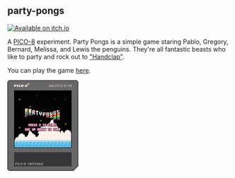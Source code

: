 ## party-pongs
[![Available on itch.io](http://jessemillar.github.io/available-on-itchio-badge/badge-color.png)](https://jessemillar.itch.io/party-pongs)

A [PICO-8](http://www.lexaloffle.com/pico-8.php) experiment. Party Pongs is a simple game staring Pablo, Gregory, Bernard, Melissa, and Lewis the penguins. They're all fantastic beasts who like to party and rock out to ["Handclap"](https://open.spotify.com/track/0y3fi7fknIXOxnkbUgzT3n).

You can play the game [here](http://jessemillar.github.io/party-pongs).

![Party Pongs](party-pongs.png)
